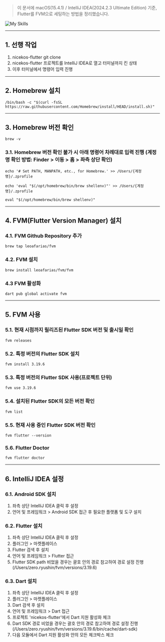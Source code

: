 > 이 문서에 macOS(15.4.1) / IntelliJ IDEA(2024.2.3 Ultimate Edition) 기준, Flutter를 FVM으로 세팅하는 방법을 정리했습니다.

![My Skills](https://skillicons.dev/icons?i=flutter,idea)
***
## 1. 선행 작업
1. nicekos-flutter git clone
2. nicekos-flutter 프로젝트를 IntelliJ IDEA로 열고 터미널까지 킨 상태
3. 이후 터미널에서 명령어 입력 진행
***
## 2. Homebrew 설치
```shell
/bin/bash -c "$(curl -fsSL https://raw.githubusercontent.com/Homebrew/install/HEAD/install.sh)"
```
***
## 3. Homebrew 버전 확인
```shell
brew -v
```

### 3.1. Homebrew 버전 확인 불가 시 아래 명령어 차례대로 입력 진행 (계정명 확인 방법: Finder > 이동 > 홈 > 좌측 상단 확인)
```shell
echo '# Set PATH, MANPATH, etc., for Homebrew.' >> /Users/{계정명}/.zprofile
```

```shell
echo 'eval "$(/opt/homebrew/bin/brew shellenv)"' >> /Users/{계정명}/.zprofile
```

```shell
eval "$(/opt/homebrew/bin/brew shellenv)"
```
***
## 4. FVM(Flutter Version Manager) 설치

### 4.1. FVM Github Repository 추가
```shell
brew tap leoafarias/fvm
```
### 4.2. FVM 설치
```shell
brew install leoafarias/fvm/fvm
```
### 4.3 FVM 활성화
```shell
dart pub global activate fvm
```
***
## 5. FVM 사용
### 5.1. 현재 시점까지 릴리즈된 Flutter SDK 버전 및 출시일 확인
```shell
fvm releases
```
### 5.2. 특정 버전의 Flutter SDK 설치
```shell
fvm install 3.19.6
```
### 5.3. 특정 버전의 Flutter SDK 사용(프로젝트 단위)
```shell
fvm use 3.19.6
```
### 5.4. 설치된 Flutter SDK의 모든 버전 확인
```shell
fvm list
```
### 5.5. 현재 사용 중인 Flutter SDK 버전 확인
```shell
fvm flutter --version
```
### 5.6. Flutter Doctor
```shell
fvm flutter doctor
```
***
## 6. IntelliJ IDEA 설정
### 6.1. Android SDK 설치
1. 좌측 상단 IntelliJ IDEA 클릭 후 설정
2. 언어 및 프레임워크 > Android SDK 접근 후 필요한 플랫폼 및 도구 설치
### 6.2. Flutter 설치
1. 좌측 상단 IntelliJ IDEA 클릭 후 설정
2. 플러그인 > 마켓플레이스
3. Flutter 검색 후 설치
4. 언어 및 프레임워크 > Flutter 접근
5. Flutter SDK path 비었을 경우는 괄호 안의 경로 참고하여 경로 설정 진행(/Users/zero.ryushin/fvm/versions/3.19.6)
### 6.3. Dart 설치
1. 좌측 상단 IntelliJ IDEA 클릭 후 설정
2. 플러그인 > 마켓플레이스
3. Dart 검색 후 설치
4. 언어 및 프레임워크 > Dart 접근
5. 프로젝트 'nicekos-flutter'에서 Dart 지원 활성화 체크
6. Dart SDK 경로 비었을 경우는 괄호 안의 경로 참고하여 경로 설정 진행(/Users/zero.ryushin/fvm/versions/3.19.6/bin/cache/dart-sdk)
7. 다음 모듈에서 Dart 지원 활성화 안의 모든 체크박스 체크